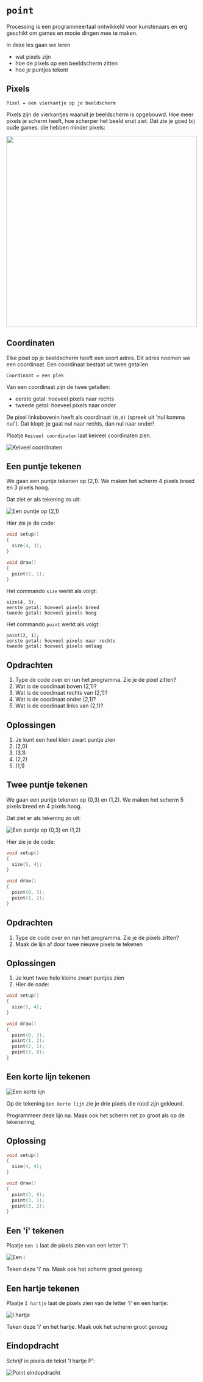 # `point`

Processing is een programmeertaal ontwikkeld voor kunstenaars
en erg geschikt om games en mooie dingen mee te maken.

In deze les gaan we leren 

 * wat pixels zijn
 * hoe de pixels op een beeldscherm zitten
 * hoe je puntjes tekent

## Pixels

```
Pixel = een vierkantje op je beeldscherm
```

Pixels zijn de vierkantjes waaruit je beeldscherm is opgebouwd.
Hoe meer pixels je scherm heeft, hoe scherper het beeld eruit ziet.
Dat zie je goed bij oude games: die hebben minder pixels:

<img src="NES_Super_Mario_Bros.png" width=500 height=500></img>

## Coordinaten

Elke pixel op je beeldscherm heeft een soort adres. Dit
adres noemen we een coordinaat. Een coordinaat bestaat uit
twee getallen. 

```
Coordinaat = een plek
```

Van een coordinaat zijn de twee getallen:

 * eerste getal: hoeveel pixels naar rechts
 * tweede getal: hoeveel pixels naar onder

De pixel linksbovenin heeft als coordinaat `(0,0)` (spreek uit 'nul komma nul').
Dat klopt: je gaat nul naar rechts, dan nul naar onder!

Plaatje `Keiveel coordinaten` laat keiveel coordinaten zien.

![Keiveel coordinaten](PointPixelCoordinaten.png)

## Een puntje tekenen

We gaan een puntje tekenen op (2,1). We maken het scherm 4 pixels breed en 3 pixels hoog.

Dat ziet er als tekening zo uit:

![Een puntje op (2,1)](PointPixelCoordinaten_2_1.png)

Hier zie je de code:


```c++
void setup()
{
  size(4, 3);
}

void draw()
{
  point(2, 1);
}
```

Het commando `size` werkt als volgt:

```
size(4, 3);
eerste getal: hoeveel pixels breed
tweede getal: hoeveel pixels hoog
```

Het commando `point` werkt als volgt:

```
point(2, 1);
eerste getal: hoeveel pixels naar rechts
tweede getal: hoeveel pixels omlaag
```

## Opdrachten

 1. Type de code over en run het programma. Zie je de pixel zitten?
 2. Wat is de coodinaat boven (2,1)?
 3. Wat is de coodinaat rechts van (2,1)?
 4. Wat is de coodinaat onder (2,1)?
 5. Wat is de coodinaat links van (2,1)?

## Oplossingen

 1. Je kunt een heel klein zwart puntje zien
 2. (2,0)
 3. (3,1)
 4. (2,2)
 5. (1,1)

## Twee puntje tekenen

We gaan een puntje tekenen op (0,3) en (1,2). We maken het scherm 5 pixels breed en 4 pixels hoog.

Dat ziet er als tekening zo uit:

![Een puntje op (0,3) en (1,2)](PointPixelCoordinaten_0_3_1_2.png)

Hier zie je de code:


```c++
void setup()
{
  size(5, 4);
}

void draw()
{
  point(0, 3);
  point(1, 2);
}
```

## Opdrachten

 1. Type de code over en run het programma. Zie je de pixels zitten?
 2. Maak de lijn af door twee nieuwe pixels te tekenen

## Oplossingen

 1. Je kunt twee hele kleine zwart puntjes zien
 2. Hier de code:

```c++
void setup()
{
  size(5, 4);
}

void draw()
{
  point(0, 3);
  point(1, 2);
  point(2, 1);
  point(3, 0);
}
```

## Een korte lijn tekenen

![Een korte lijn](PointPixelCoordinatenKorteLijn.png)

Op de tekening `Een korte lijn` zie je drie pixels die rood zijn gekleurd.

Programmeer deze lijn na. Maak ook het scherm net zo groot als op de tekenening.

## Oplossing

```c++
void setup()
{
  size(4, 4);
}

void draw()
{
  point(3, 0);
  point(3, 1);
  point(3, 2);
}
```

## Een 'i' tekenen

Plaatje `Een i` laat de pixels zien van een letter 'i':

![Een i](PointPixelCoordinatenI.png)

Teken deze 'i' na. Maak ook het scherm groot genoeg

## Een hartje tekenen

Plaatje `I hartje` laat de pixels zien van de letter 'i' en een hartje:
 
![I hartje](PointPixelCoordinatenIhartje.png)

Teken deze 'i' en het hartje. Maak ook het scherm groot genoeg

## Eindopdracht

Schrijf in pixels de tekst 'I hartje P':

![Point eindopdracht](PointPixelCoordinatenIhartjeP.png)

